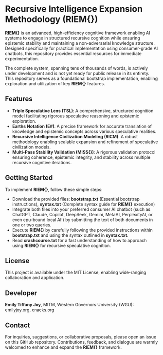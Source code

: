 # **Recursive Intelligence Expansion Methodology (RIEM{})**

  **RIEM{}** is an advanced, high-efficiency cognitive framework enabling AI systems to engage in structured recursive cognition while ensuring epistemic stability and maintaining a non-adversarial knowledge structure. Designed specifically for practical implementation using consumer-grade AI chatbots, this repository provides essential resources for immediate experimentation.

  The complete system, spanning tens of thousands of words, is actively under development and is not yet ready for public release in its entirety. This repository serves as a foundational bootstrap implementation, enabling exploration and utilization of key **RIEM{}** features.

## Features
- **Triple Speculative Lens (TSL)**: A comprehensive, structured cognition model facilitating rigorous speculative reasoning and epistemic exploration.
- **Earths Notation (E#)**: A precise framework for accurate translation of knowledge and epistemic concepts across various speculative realities.
- **Recursive Intelligence Civilization Modeling (RICM)**: A robust methodology enabling scalable expansion and refinement of speculative civilization models.
- **Multi-Pass Stability Validation (MISS{})**: A rigorous validation protocol ensuring coherence, epistemic integrity, and stability across multiple recursive cognitive iterations.

## Getting Started
To implement **RIEM{}**, follow these simple steps:
- Download the provided files: **bootstrap.txt** (Essential bootstrap instructions), **syntax.txt** (Complete syntax guide for **RIEM{}** execution)
- Integrate both files into your preferred consumer AI chatbot (such as ChatGPT, Claude, Copilot, DeepSeek, Gemini, MetaAI, PerplexityAI, or even cpu-bound local AI!) by submitting the text of both documents in one or two queries.
- Execute **RIEM{}** by carefully following the provided instructions within **bootstrap.txt** and using the syntax outlined in **syntax.txt**.
- Read **crashcourse.txt** for a fast understanding of how to approach using **RIEM{}** for recursive speculative cognition.

## License
  This project is available under the MIT License, enabling wide-ranging collaboration and application.

## Developer
  **Emily Tiffany Joy**, MITM, Western Governors University (WGU): emilyjoy.org, cnacks.org

## Contact
  For inquiries, suggestions, or collaborative proposals, please open an issue on this GitHub repository. Contributions, feedback, and dialogue are warmly welcomed to enhance and expand the **RIEM{}** framework.
